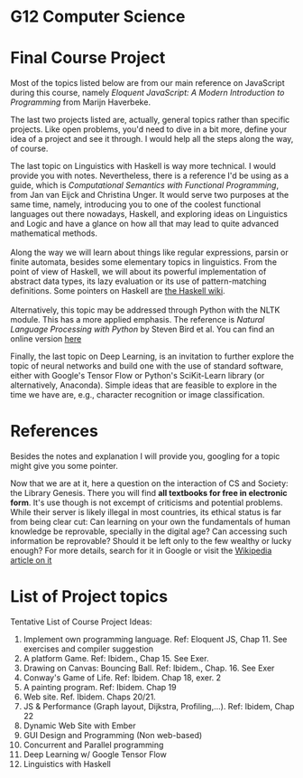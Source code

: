 G12 Computer Science
====================

Final Course Project
====================

Most of the topics listed below are from our main reference on JavaScript
during this course, namely *Eloquent JavaScript: A Modern Introduction
to Programming* from Marijn Haverbeke.

The last two projects listed are, actually, general topics rather than
specific projects. Like open problems, you'd need to dive in a bit more,
define your idea of a project and see it through. I would help all the
steps along the way, of course.

The last topic on Linguistics with Haskell is way more technical. I
would provide you with notes. Nevertheless, there is a reference I'd be
using as a guide, which is *Computational Semantics with Functional
Programming*, from Jan van Eijck and Christina Unger. It would serve two
purposes at the same time, namely, introducing you to one of the coolest
functional languages out there nowadays, Haskell, and exploring ideas on
Linguistics and Logic and have a glance on how all that may lead to
quite advanced mathematical methods.\
\
Along the way we will learn about things like regular expressions,
parsin or finite automata, besides some elementary topics in
linguistics. From the point of view of Haskell, we will about its
powerful implementation of abstract data types, its lazy evaluation or
its use of pattern-matching definitions.
Some pointers on Haskell are [the Haskell
wiki](https://wiki.haskell.org/Haskell).\
\
Alternatively, this topic may be addressed through Python with the NLTK
module. This has a more applied emphasis. The reference is *Natural
Language Processing with Python* by Steven Bird et al. You can find an
online version [here](http://www.nltk.org/book/)

Finally, the last topic on Deep Learning, is an invitation to further
explore the topic of neural networks and build one with the use of
standard software, either with Google's Tensor Flow or Python's
SciKit-Learn library (or alternatively, Anaconda). Simple ideas that are
feasible to explore in the time we have are, e.g., character recognition
or image classification.

References
==========

Besides the notes and explanation I will provide you, googling for a
topic might give you some pointer.

Now that we are at it, here a question on the interaction of CS and 
Society: the Library Genesis. There you will find
**all textbooks for free in electronic form**. It's use though is not
excempt of criticisms and potential problems. While their server is
likely illegal in most countries, its ethical status is far from being
clear cut: Can learning on your own the fundamentals of human knowledge
be reprovable, specially in the digital age? Can accessing such
information be reprovable? Should it be left only to the few wealthy or
lucky enough? For more details, search for it in Google or visit the
[Wikipedia article on it](https://en.wikipedia.org/wiki/Library_Genesis)


List of Project topics
======================

Tentative List of Course Project Ideas:

1. Implement own programming language. Ref: Eloquent JS, Chap 11. See exercises and compiler suggestion
2. A platform Game. Ref: Ibidem., Chap 15. See Exer.
3. Drawing on Canvas: Bouncing Ball. Ref: Ibidem., Chap. 16. See Exer
4. Conway's Game of Life. Ref: Ibidem. Chap 18, exer. 2
5. A painting program. Ref: Ibidem. Chap 19
6. Web site. Ref. Ibidem. Chaps 20/21.
7. JS & Performance (Graph layout, Dijkstra, Profiling,...). Ref: Ibidem, Chap 22
8. Dynamic Web Site with Ember
9. GUI Design and Programming (Non web-based)
10. Concurrent and Parallel programming
11. Deep Learning w/ Google Tensor Flow
12. Linguistics with Haskell

